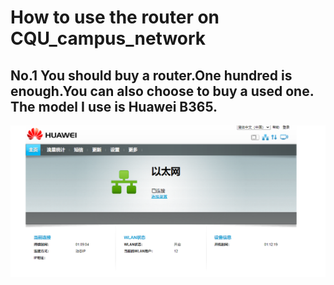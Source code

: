 # How to use the router on CQU_campus_network
## No.1 You should buy a router.One hundred is enough.You can also choose to buy a used one.<br>The model I use is Huawei B365.
![image](https://github.com/Wenbin-Xiao/CQU_campus_network/blob/main/image/AP_UI.png)
